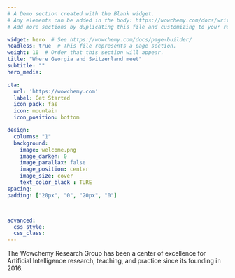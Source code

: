 ```yaml
---
# A Demo section created with the Blank widget.
# Any elements can be added in the body: https://wowchemy.com/docs/writing-markdown-latex/
# Add more sections by duplicating this file and customizing to your requirements.

widget: hero  # See https://wowchemy.com/docs/page-builder/
headless: true  # This file represents a page section.
weight: 10  # Order that this section will appear.
title: "Where Georgia and Switzerland meet"
subtitle: ""
hero_media: 

cta:
  url: 'https://wowchemy.com'
  label: Get Started
  icon_pack: fas
  icon: mountain
  icon_position: bottom

design:
  columns: "1"
  background:
    image: welcome.png
    image_darken: 0
    image_parallax: false
    image_position: center
    image_size: cover
    text_color_black : TURE
spacing:
padding: ["20px", "0", "20px", "0"]



advanced:
  css_style: 
  css_class: 
---
```


The Wowchemy Research Group has been a center of excellence for Artificial Intelligence research, teaching, and practice since its founding in 2016.
